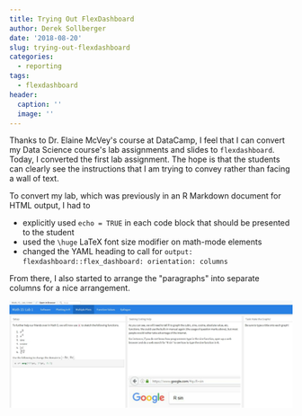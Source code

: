 ```yaml
---
title: Trying Out FlexDashboard
author: Derek Sollberger
date: '2018-08-20'
slug: trying-out-flexdashboard
categories:
  - reporting
tags:
  - flexdashboard
header:
  caption: ''
  image: ''
---
```


Thanks to Dr. Elaine McVey's course at DataCamp, I feel that I can convert my Data Science course's lab assignments and slides to `flexdashboard`.  Today, I converted the first lab assignment.  The hope is that the students can clearly see the instructions that I am trying to convey rather than facing a wall of text.

To convert my lab, which was previously in an R Markdown document for HTML output, I had to

* explicitly used `echo = TRUE` in each code block that should be presented to the student
* used the `\huge` LaTeX font size modifier on math-mode elements
* changed the YAML heading to call for `output:
  flexdashboard::flex_dashboard:
    orientation: columns`
    
From there, I also started to arrange the "paragraphs" into separate columns for a nice arrangement.

<img src = "for Twitter.jpg">
